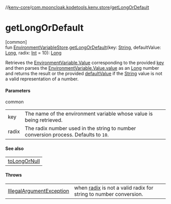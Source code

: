 //[kenv-core](../../index.md)/[com.mooncloak.kodetools.kenv.store](index.md)/[getLongOrDefault](get-long-or-default.md)

# getLongOrDefault

[common]\
fun [EnvironmentVariableStore](-environment-variable-store/index.md).[getLongOrDefault](get-long-or-default.md)(key: [String](https://kotlinlang.org/api/latest/jvm/stdlib/kotlin/-string/index.html), defaultValue: [Long](https://kotlinlang.org/api/latest/jvm/stdlib/kotlin/-long/index.html), radix: [Int](https://kotlinlang.org/api/latest/jvm/stdlib/kotlin/-int/index.html) = 10): [Long](https://kotlinlang.org/api/latest/jvm/stdlib/kotlin/-long/index.html)

Retrieves the [EnvironmentVariable.Value](../com.mooncloak.kodetools.kenv/-environment-variable/-value/index.md) corresponding to the provided [key](get-long-or-default.md) and then parses the [EnvironmentVariable.Value.value](https://kotlinlang.org/api/latest/jvm/stdlib/kotlin/-string/index.html) as an [Long](https://kotlinlang.org/api/latest/jvm/stdlib/kotlin/-long/index.html) number and returns the result or the provided [defaultValue](get-long-or-default.md) if the [String](https://kotlinlang.org/api/latest/jvm/stdlib/kotlin/-string/index.html) value is not a valid representation of a number.

#### Parameters

common

| | |
|---|---|
| key | The name of the environment variable whose value is being retrieved. |
| radix | The radix number used in the string to number conversion process. Defaults to `10`. |

#### See also

| |
|---|
| [toLongOrNull](https://kotlinlang.org/api/latest/jvm/stdlib/kotlin.text/index.html) |

#### Throws

| | |
|---|---|
| [IllegalArgumentException](https://kotlinlang.org/api/latest/jvm/stdlib/kotlin/-illegal-argument-exception/index.html) | when [radix](get-long-or-default.md) is not a valid radix for string to number conversion. |
